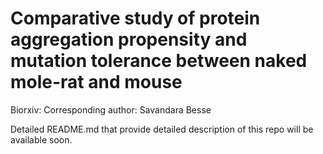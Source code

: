 # Comparative study of protein aggregation propensity and mutation tolerance between naked mole-rat and mouse

Biorxiv:
Corresponding author: Savandara Besse

Detailed README.md that provide detailed description of this repo will be available soon.
